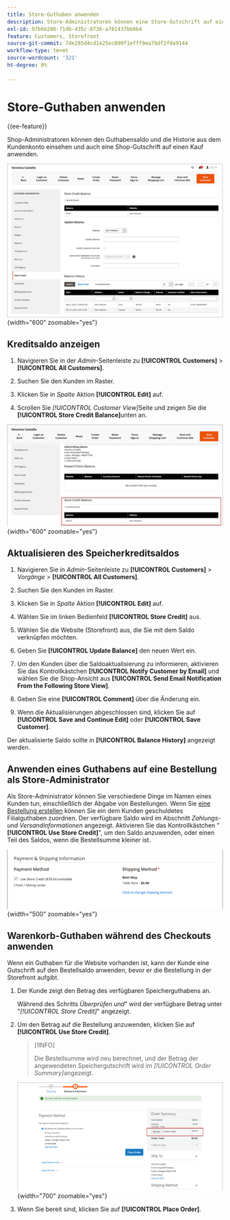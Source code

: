 ```yaml
---
title: Store-Guthaben anwenden
description: Store-Administratoren können eine Store-Gutschrift auf einen Kauf anwenden.
exl-id: 97b6b206-71db-435c-8736-a781437bb0b4
feature: Customers, Storefront
source-git-commit: 7de285d4cd1e25ec890f1efff9ea7bdf2f0a9144
workflow-type: tm+mt
source-wordcount: '321'
ht-degree: 0%

---
```


# Store-Guthaben anwenden

{{ee-feature}}

Shop-Administratoren können den Guthabensaldo und die Historie aus dem Kundenkonto einsehen und auch eine Shop-Gutschrift auf einen Kauf anwenden.

![Kundenkredit- und -historie](assets/store-credit-balance-history.png){width="600" zoomable="yes"}

## Kreditsaldo anzeigen

1. Navigieren Sie in der _Admin_-Seitenleiste zu **[!UICONTROL Customers]** > **[!UICONTROL All Customers]**.

1. Suchen Sie den Kunden im Raster.

1. Klicken Sie in _Spalte_ Aktion **[!UICONTROL Edit]** auf.

1. Scrollen Sie _[!UICONTROL Customer View]_&#x200B;Seite und zeigen Sie die **[!UICONTROL Store Credit Balance]**&#x200B;unten an.

![Kontostand speichern](assets/store-credit-balance.png){width="600" zoomable="yes"}

## Aktualisieren des Speicherkreditsaldos

1. Navigieren Sie in _Admin_-Seitenleiste zu **[!UICONTROL Customers]** > _Vorgänge_ > **[!UICONTROL All Customers]**.

1. Suchen Sie den Kunden im Raster.

1. Klicken Sie in _Spalte_ Aktion **[!UICONTROL Edit]** auf.

1. Wählen Sie im linken Bedienfeld **[!UICONTROL Store Credit]** aus.

1. Wählen Sie die Website (Storefront) aus, die Sie mit dem Saldo verknüpfen möchten.

1. Geben Sie **[!UICONTROL Update Balance]** den neuen Wert ein.

1. Um den Kunden über die Saldoaktualisierung zu informieren, aktivieren Sie das Kontrollkästchen **[!UICONTROL Notify Customer by Email]** und wählen Sie die Shop-Ansicht aus **[!UICONTROL Send Email Notification From the Following Store View]**.

1. Geben Sie eine **[!UICONTROL Comment]** über die Änderung ein.

1. Wenn die Aktualisierungen abgeschlossen sind, klicken Sie auf **[!UICONTROL Save and Continue Edit]** oder **[!UICONTROL Save Customer]**.

Der aktualisierte Saldo sollte in **[!UICONTROL Balance History]** angezeigt werden.

## Anwenden eines Guthabens auf eine Bestellung als Store-Administrator

Als Store-Administrator können Sie verschiedene Dinge im Namen eines Kunden tun, einschließlich der Abgabe von Bestellungen. Wenn Sie [eine Bestellung erstellen](../stores-purchase/customer-account-create-order.md) können Sie ein dem Kunden geschuldetes Filialguthaben zuordnen. Der verfügbare Saldo wird im Abschnitt _Zahlungs- und Versandinformationen_ angezeigt. Aktivieren Sie das Kontrollkästchen &quot;**[!UICONTROL Use Store Credit]**&quot;, um den Saldo anzuwenden, oder einen Teil des Saldos, wenn die Bestellsumme kleiner ist.

![Den Kontostand für den Shop auf die Bestellung anwenden](assets/store-credit-apply.png){width="500" zoomable="yes"}

## Warenkorb-Guthaben während des Checkouts anwenden

Wenn ein Guthaben für die Website vorhanden ist, kann der Kunde eine Gutschrift auf den Bestellsaldo anwenden, bevor er die Bestellung in der Storefront aufgibt.

1. Der Kunde zeigt den Betrag des verfügbaren Speicherguthabens an.

   Während des Schritts _Überprüfen und_&quot; wird der verfügbare Betrag unter &quot;_[!UICONTROL Store Credit]_&quot; angezeigt.

1. Um den Betrag auf die Bestellung anzuwenden, klicken Sie auf **[!UICONTROL Use Store Credit]**.

   >[!INFO]
   >
   >Die Bestellsumme wird neu berechnet, und der Betrag der angewendeten Speichergutschrift wird im _[!UICONTROL Order Summary]_&#x200B;angezeigt.

   ![Auf die Bestellung angewendetes Guthaben speichern](assets/store-credit-checkout.png){width="700" zoomable="yes"}

1. Wenn Sie bereit sind, klicken Sie auf **[!UICONTROL Place Order]**.

